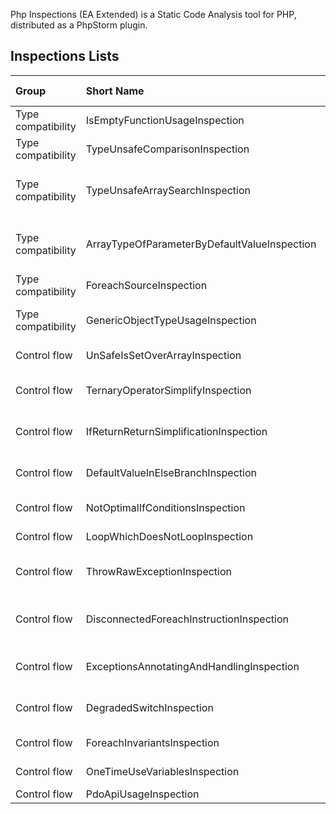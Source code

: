 Php Inspections (EA Extended) is a Static Code Analysis tool for PHP, 
distributed as a PhpStorm plugin.

Inspections Lists
---

| Group              | Short Name                                   | Full Name                                           | Quick fix |
| :----------------- | :------------------------------------------- | :-------------------------------------------------- | --------: |
| Type compatibility | IsEmptyFunctionUsageInspection               | 'empty(...)' usage                                  | no |
| Type compatibility | TypeUnsafeComparisonInspection               | Type unsafe comparison                              | no |
| Type compatibility | TypeUnsafeArraySearchInspection              | 'in_array(...)', 'array_search()' type unsafe usage | no |
| Type compatibility | ArrayTypeOfParameterByDefaultValueInspection | Parameter could be declared as array                | no |
| Type compatibility | ForeachSourceInspection                      | Foreach source to iterate over                      | no |
| Type compatibility | GenericObjectTypeUsageInspection             | Usage of object type in PhpDoc                      | no |
| Control flow        | UnSafeIsSetOverArrayInspection              | 'isset(...)' usage                                  | no |
| Control flow        | TernaryOperatorSimplifyInspection           | Ternary operator could be simplified                | no |
| Control flow        | IfReturnReturnSimplificationInspection      | If-return-return could be simplified                | no |
| Control flow        | DefaultValueInElseBranchInspection          | Default value is hidden in else branch              | no |
| Control flow        | NotOptimalIfConditionsInspection            | Non-optimal if conditions                           | no |
| Control flow        | LoopWhichDoesNotLoopInspection              | Loop which does not loop                            | no |
| Control flow        | ThrowRawExceptionInspection                 | General '\Exception' is thrown                      | no |
| Control flow        | DisconnectedForeachInstructionInspection    | Statement could be decoupled from foreach           | no |
| Control flow        | ExceptionsAnnotatingAndHandlingInspection   | Exceptions handling and annotating                  | no |
| Control flow        | DegradedSwitchInspection                    | Switch-case could be simplified                     | no |
| Control flow        | ForeachInvariantsInspection                 | Foreach usage possible                              | no |
| Control flow        | OneTimeUseVariablesInspection               | One-time use variables                              | Prio1 |
| Control flow        | PdoApiUsageInspection                       | PDO api usage                                       | no |

